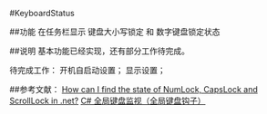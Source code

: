 #KeyboardStatus 

##功能
在任务栏显示 键盘大小写锁定 和 数字键盘锁定状态

##说明
基本功能已经实现，还有部分工作待完成。

待完成工作：
开机自启动设置；
显示设置；

##参考文献：
[How can I find the state of NumLock, CapsLock and ScrollLock in .net?](http://stackoverflow.com/questions/577411/how-can-i-find-the-state-of-numlock-capslock-and-scrolllock-in-net)
[C# 全局键盘监视（全局键盘钩子）](http://www.wxzzz.com/215.html)
